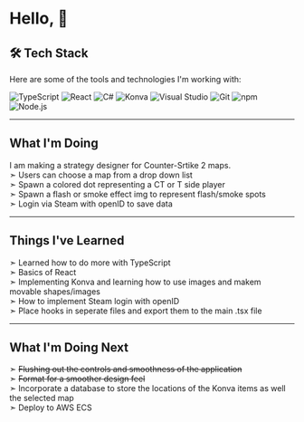 # Hello, 👋

## 🛠️ Tech Stack
Here are some of the tools and technologies I'm working with:

![TypeScript](https://img.shields.io/badge/TypeScript-3178C6?style=for-the-badge&logo=typescript&logoColor=white)
![React](https://img.shields.io/badge/React-61DAFB?style=for-the-badge&logo=react&logoColor=black)
![C#](https://img.shields.io/badge/C%23-239120?style=for-the-badge&logo=dotnet&logoColor=white)
![Konva](https://img.shields.io/badge/MySQL-4479A1?style=for-the-badge&logo=mysql&logoColor=white)
![Visual Studio](https://img.shields.io/badge/Visual_Studio-5C2D91?style=for-the-badge&logo=visual-studio&logoColor=white)
![Git](https://img.shields.io/badge/Git-F05032?style=for-the-badge&logo=git&logoColor=white)
![npm](https://img.shields.io/badge/npm-CB3837?style=for-the-badge&logo=npm&logoColor=white)
![Node.js](https://img.shields.io/badge/Node.js-339933?style=for-the-badge&logo=node.js&logoColor=white)

---

## What I'm Doing
I am making a strategy designer for Counter-Srtike 2 maps.<br/>
  ➣ Users can choose a map from a drop down list<br/>
  ➣ Spawn a colored dot representing a CT or T side player<br/>
  ➣ Spawn a flash or smoke effect img to represent flash/smoke spots<br/>
  ➣ Login via Steam with openID to save data
  
---

## Things I've Learned
  ➣ Learned how to do more with TypeScript<br/>
  ➣ Basics of React<br/>
  ➣ Implementing Konva and learning how to use images and makem movable shapes/images<br/>
  ➣ How to implement Steam login with openID<br/>
  ➣ Place hooks in seperate files and export them to the main .tsx file

---

## What I'm Doing Next
  ➣ <s>Flushing out the controls and smoothness of the application</s><br/>
  ➣ <s>Format for a smoother design feel</s><br/>
  ➣ Incorporate a database to store the locations of the Konva items as well the selected map<br/>
  ➣ Deploy to AWS ECS
